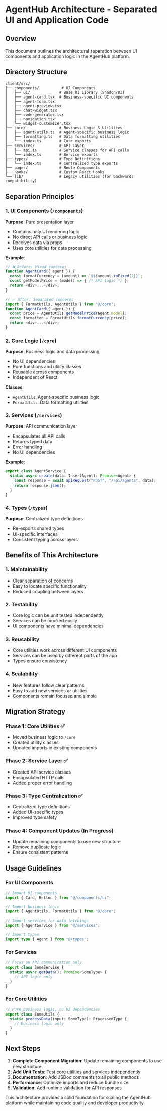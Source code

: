 # AgentHub Architecture - Separated UI and Application Code

## Overview
This document outlines the architectural separation between UI components and application logic in the AgentHub platform.

## Directory Structure

```
client/src/
├── components/          # UI Components
│   ├── ui/             # Base UI Library (Shadcn/UI)
│   ├── agent-card.tsx  # Business-specific UI components
│   ├── agent-form.tsx
│   ├── agent-preview.tsx
│   ├── chat-widget.tsx
│   ├── code-generator.tsx
│   ├── navigation.tsx
│   └── widget-customizer.tsx
├── core/               # Business Logic & Utilities
│   ├── agent-utils.ts  # Agent-specific business logic
│   ├── formatting.ts   # Data formatting utilities
│   └── index.ts        # Core exports
├── services/           # API Layer
│   ├── api.ts          # Service classes for API calls
│   └── index.ts        # Service exports
├── types/              # Type Definitions
│   └── index.ts        # Centralized type exports
├── pages/              # Route Components
├── hooks/              # Custom React Hooks
└── lib/                # Legacy utilities (for backwards compatibility)
```

## Separation Principles

### 1. UI Components (`/components`)
**Purpose**: Pure presentation layer
- Contains only UI rendering logic
- No direct API calls or business logic
- Receives data via props
- Uses core utilities for data processing

**Example**:
```typescript
// ❌ Before: Mixed concerns
function AgentCard({ agent }) {
  const formatCurrency = (amount) => `$${amount.toFixed(2)}`;
  const getModelPrice = (model) => { /* API logic */ };
  return <div>...</div>;
}

// ✅ After: Separated concerns
import { FormatUtils, AgentUtils } from "@/core";
function AgentCard({ agent }) {
  const price = AgentUtils.getModelPrice(agent.model);
  const formatted = FormatUtils.formatCurrency(price);
  return <div>...</div>;
}
```

### 2. Core Logic (`/core`)
**Purpose**: Business logic and data processing
- No UI dependencies
- Pure functions and utility classes
- Reusable across components
- Independent of React

**Classes**:
- `AgentUtils`: Agent-specific business logic
- `FormatUtils`: Data formatting utilities

### 3. Services (`/services`)
**Purpose**: API communication layer
- Encapsulates all API calls
- Returns typed data
- Error handling
- No UI dependencies

**Example**:
```typescript
export class AgentService {
  static async create(data: InsertAgent): Promise<Agent> {
    const response = await apiRequest("POST", "/api/agents", data);
    return response.json();
  }
}
```

### 4. Types (`/types`)
**Purpose**: Centralized type definitions
- Re-exports shared types
- UI-specific interfaces
- Consistent typing across layers

## Benefits of This Architecture

### 1. **Maintainability**
- Clear separation of concerns
- Easy to locate specific functionality
- Reduced coupling between layers

### 2. **Testability**
- Core logic can be unit tested independently
- Services can be mocked easily
- UI components have minimal dependencies

### 3. **Reusability**
- Core utilities work across different UI components
- Services can be used by different parts of the app
- Types ensure consistency

### 4. **Scalability**
- New features follow clear patterns
- Easy to add new services or utilities
- Components remain focused and simple

## Migration Strategy

### Phase 1: Core Utilities ✅
- Moved business logic to `/core`
- Created utility classes
- Updated imports in existing components

### Phase 2: Service Layer ✅
- Created API service classes
- Encapsulated HTTP calls
- Added proper error handling

### Phase 3: Type Centralization ✅
- Centralized type definitions
- Added UI-specific types
- Improved type safety

### Phase 4: Component Updates (In Progress)
- Update remaining components to use new structure
- Remove duplicate logic
- Ensure consistent patterns

## Usage Guidelines

### For UI Components
```typescript
// Import UI components
import { Card, Button } from "@/components/ui";

// Import business logic
import { AgentUtils, FormatUtils } from "@/core";

// Import services for data fetching
import { AgentService } from "@/services";

// Import types
import type { Agent } from "@/types";
```

### For Services
```typescript
// Focus on API communication only
export class SomeService {
  static async getData(): Promise<SomeType> {
    // API logic only
  }
}
```

### For Core Utilities
```typescript
// Pure business logic, no UI dependencies
export class SomeUtils {
  static processData(input: SomeType): ProcessedType {
    // Business logic only
  }
}
```

## Next Steps

1. **Complete Component Migration**: Update remaining components to use new structure
2. **Add Unit Tests**: Test core utilities and services independently
3. **Documentation**: Add JSDoc comments to all public methods
4. **Performance**: Optimize imports and reduce bundle size
5. **Validation**: Add runtime validation for API responses

This architecture provides a solid foundation for scaling the AgentHub platform while maintaining code quality and developer productivity.